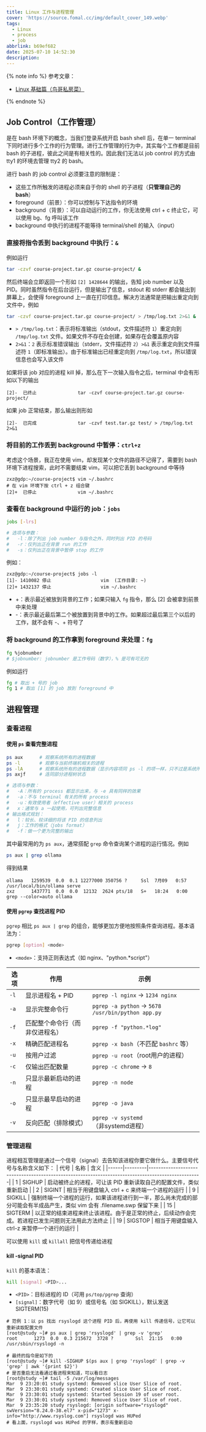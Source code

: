 ```yaml
---
title: Linux 工作与进程管理
cover: 'https://source.fomal.cc/img/default_cover_149.webp'
tags:
  - Linux
  - process
  - job
abbrlink: b69ef682
date: 2025-07-10 14:52:30
description:
---
```


{% note info %}
参考文章：
* [Linux 基础篇（鸟哥私房菜）](https://zq99299.github.io/linux-tutorial/tutorial-basis)

{% endnote %}

## Job Control（工作管理）
是在 bash 环境下的概念，当我们登录系统开启 bash shell 后，在单一 terminal 下同时进行多个工作的行为管理。进行工作管理的行为中，其实每个工作都是目前 bash 的子进程，彼此之间是有相关性的。因此我们无法以 job control 的方式由 tty1 的环境去管理 tty2 的 bash。

进行 bash 的 job control 必须要注意的限制是：
* 这些工作所触发的进程必须来自于你的 shell 的子进程（**只管理自己的 bash**）
* foreground（前景）：你可以控制与下达指令的环境
* background（背景）：可以自动运行的工作，你无法使用 ctrl + c 终止它，可以使用 bg、fg 呼叫该工作
* background 中执行的进程不能等待 terminal/shell 的输入（input）

### 直接将指令丢到 background 中执行：`&`
例如运行
```bash
tar -czvf course-project.tar.gz course-project/ &
```

然后终端会立即返回一个形如 `[2] 1428644` 的输出，告知 job number 以及 PID。同时虽然指令在后台运行，但是输出了信息，stdout 和 stderr 都会输出到屏幕上，会使得 foreground 上一直在打印信息。解决方法通常是把输出重定向到文件中，例如
```bash
tar -czvf course-project.tar.gz course-project/ > /tmp/log.txt 2>&1 &
```
* `> /tmp/log.txt`：表示将标准输出（stdout，文件描述符 `1`）重定向到 `/tmp/log.txt` 文件。如果文件不存在会创建，如果存在会覆盖原内容
* `2>&1`：`2` 表示标准错误输出（stderr，文件描述符 `2`）`>&1` 表示重定向到文件描述符 `1`（即标准输出）。由于标准输出已经重定向到 `/tmp/log.txt`，所以错误信息也会写入该文件

如果将该 job 对应的进程 kill 掉，那么在下一次输入指令之后，terminal 中会有形如以下的输出
```
[2]-  已终止               tar -czvf course-project.tar.gz course-project/
```

如果 job 正常结束，那么输出则形如
```
[2]-  已完成               tar -czvf test.tar.gz test/ > /tmp/log.txt 2>&1
```

### 将目前的工作丢到 background 中暂停：`ctrl+z`
考虑这个场景，我正在使用 vim，却发现某个文件的路径不记得了，需要到 bash 环境下进程搜索，此时不需要结束 vim，可以把它丢到 background 中等待
```
zxz@gdp:~/course-project$ vim ~/.bashrc 
# 在 vim 环境下按 ctrl + z 组合键
[2]+  已停止               vim ~/.bashrc
```

### 查看在 background 中运行的 job：`jobs`
```bash
jobs [-lrs]

# 选项与参数：
# 	-l：除了列出 job number 与指令之外，同时列出 PID 的号码
# 	-r：仅列出正在背景 run 的工作
# 	-s：仅列出正在背景中暂停 stop 的工作
```

例如：
```
zxz@gdp:~/course-project$ jobs -l
[1]- 1410082 停止                  vim  (工作目录: ~)
[2]+ 1432137 停止                  vim ~/.bashrc
```

* +：表示最近被放到背景的工作；如果只输入 `fg` 指令，那么 [2] 会被拿到前景中来处理
* -：表示最近最后第二个被放置到背景中的工作。如果超过最后第三个以后的工作，就不会有 -、+ 符号了

### 将 background 的工作拿到 foreground 来处理：`fg`
```bash
fg %jobnumber
# $jobnumber: jobnumber 是工作号码（数字），% 是可有可无的
```

例如运行
```bash
fg # 取出 + 号的 job
fg 1 # 取出 [1] 的 job 放到 foreground 中
```

## 进程管理
### 查看进程
#### 使用 `ps` 查看完整进程
```bash
ps aux		# 观察系统所有的进程数据
ps -l 		# 观察与当前终端机相关的进程
ps -lA 		# 观察系统所有的进程数据（显示内容项同 ps -l 的项一样，只不过是系统所有进程）
ps axjf		# 连同部分进程树状态

# 选项与参数：
# 	-A：所有的 process 都显示出来，与 -e 具有同样的效果
# 	-a：不与 terminal 有关的所有 process
# 	-u：有效使用者（effective user）相关的 process
# 	x：通常与 a 一起使用，可列出完整信息
# 输出格式规划：
# 	l：较长、较详细的将该 PID 的信息列出
# 	j：工作的格式（jobs format）
# 	-f：做一个更为完整的输出
```

其中最常用的为 `ps aux`，通常搭配 `grep` 命令查询某个进程的运行情况。例如
```bash
ps aux | grep ollama
```

得到结果
```
ollama   1259539  0.0  0.1 12277000 350756 ?     Ssl  7月09   0:57 /usr/local/bin/ollama serve
zxz      1437771  0.0  0.0  12132  2624 pts/18   S+   18:24   0:00 grep --color=auto ollama
```

#### 使用 `pgrep` 查找进程 PID
`pgrep` 相比 `ps aux | grep` 的组合，能够更加方便地按照条件查询进程。基本语法为：
```bash
pgrep [option] <mode>
```

* `<mode>`：支持正则表达式（如 nginx、"python.*script"）

| 选项 | 作用                             | 示例                                              |
|------|----------------------------------|---------------------------------------------------|
| `-l` | 显示进程名 + PID                 | `pgrep -l nginx` → `1234 nginx`                   |
| `-a` | 显示完整命令行                   | `pgrep -a python` → `5678 /usr/bin/python app.py` |
| `-f` | 匹配整个命令行（而非仅进程名）   | `pgrep -f "python.*log"`                         |
| `-x` | 精确匹配进程名                   | `pgrep -x bash`（不匹配 `bashrc` 等）             |
| `-u` | 按用户过滤                       | `pgrep -u root`（root用户的进程）                 |
| `-c` | 仅输出匹配数量                   | `pgrep -c chrome` → `8`                           |
| `-n` | 只显示最新启动的进程             | `pgrep -n node`                                  |
| `-o` | 只显示最早启动的进程             | `pgrep -o java`                                  |
| `-v` | 反向匹配（排除模式）             | `pgrep -v systemd`（非systemd进程）               |


### 管理进程
进程相互管理是通过一个信号（signal）去告知该进程你要它做什么。主要信号代号与名称含义如下：
| 代号 | 名称    | 含义                                                                                              |
|------|---------|---------------------------------------------------------------------------------------------------|
| 1    | SIGHUP  | 启动被终止的进程，可让该 PID 重新读取自己的配置文件，类似重新启动                                         |
| 2    | SIGINT  | 相当于用键盘输入 ctrl + c 来终端一个进程的运行                                                         |
| 9    | SIGKILL | 强制终端一个进程的运行，如果该进程进行到一半，那么尚未完成的部分可能会有半成品产生，类似 vim 会有 .filename.swp 保留下来 |
| 15   | SIGTERM | 以正常的结束进程来终止该进程。由于是正常的终止，后续动作会完成。若进程已发生问题则无法用此方法终止               |
| 19   | SIGSTOP | 相当于用键盘输入 ctrl-z 来暂停一个进行的运行                                                          |

可以使用 `kill` 或 `killall` 把信号传递给进程

#### kill -signal PID
`kill` 的基本语法：
```bash
kill [signal] <PID>...
```

* `<PID>`：目标进程的 ID（可用 `ps/top/pgrep` 查询）
* `[signal]`：数字代号（如 9）或信号名（如 SIGKILL），默认发送 SIGTERM(15)

```
# 范例 1：以 ps 找出 rsyslogd 这个进程 PID 后，再使用 kill 传递信号，让它可以重新读取配置文件
[root@study ~]# ps aux | grep 'rsyslogd' | grep -v 'grep'
root      1273  0.0  0.3 215672  3728 ?        Ssl  21:15   0:00 /usr/sbin/rsyslogd -n

# 最终的指令是如下的
[root@study ~]# kill -SIGHUP $(ps aux | grep 'rsyslogd' | grep -v 'grep' | awk '{print $2}') 
# 是否重启无法看通过看进程来知道，可以看日志
[root@study ~]# tail -5 /var/log/messages
Mar  9 23:20:01 study systemd: Removed slice User Slice of root.
Mar  9 23:30:01 study systemd: Created slice User Slice of root.
Mar  9 23:30:01 study systemd: Started Session 19 of user root.
Mar  9 23:30:01 study systemd: Removed slice User Slice of root.
Mar  9 23:35:20 study rsyslogd: [origin software="rsyslogd" swVersion="8.24.0-38.el7" x-pid="1273" x-info="http://www.rsyslog.com"] rsyslogd was HUPed
# 看上面，rsyslogd was HUPed 的字样，表示有重新启动
```